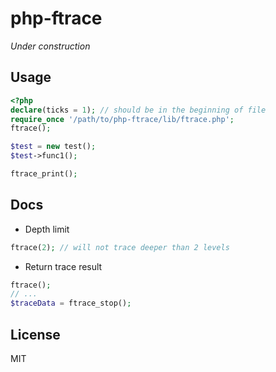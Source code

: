 php-ftrace
============

_Under construction_

Usage
-----

```php
<?php
declare(ticks = 1); // should be in the beginning of file
require_once '/path/to/php-ftrace/lib/ftrace.php';
ftrace();

$test = new test();
$test->func1();

ftrace_print();
```

Docs
----

* Depth limit

```php
ftrace(2); // will not trace deeper than 2 levels
```

* Return trace result

```php
ftrace();
// ...
$traceData = ftrace_stop();
```

License
-------
MIT